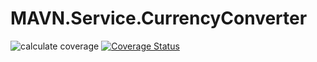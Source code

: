 # MAVN.Service.CurrencyConverter

![calculate coverage](https://github.com/OpenMAVN/MAVN.Service.CurrencyConverter/workflows/coverage%20report/badge.svg)
[![Coverage Status](https://coveralls.io/repos/github/OpenMAVN/MAVN.Service.CurrencyConverter/badge.svg?branch=master)](https://coveralls.io/github/OpenMAVN/MAVN.Service.CurrencyConverter?branch=master)
